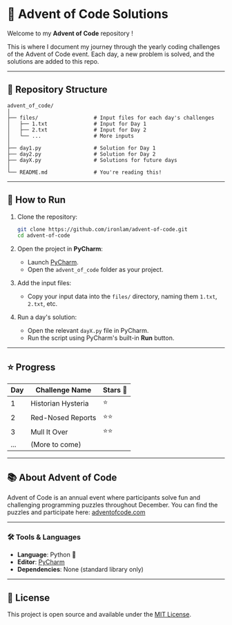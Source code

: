 # 🎄 Advent of Code Solutions

Welcome to my **Advent of Code** repository !

This is where I document my journey through the yearly coding challenges of the Advent of Code event. 
Each day, a new problem is solved, and the solutions are added to this repo.

---

## 📁 Repository Structure

```plaintext
advent_of_code/
│
├── files/                  # Input files for each day's challenges
│   ├── 1.txt               # Input for Day 1
│   ├── 2.txt               # Input for Day 2
│   └── ...                 # More inputs
│
├── day1.py                 # Solution for Day 1
├── day2.py                 # Solution for Day 2
├── dayX.py                 # Solutions for future days
│
└── README.md               # You're reading this!
```

---

## 🚀 How to Run

1. Clone the repository:
   ```bash
   git clone https://github.com/ironlam/advent-of-code.git
   cd advent-of-code
   ```

2. Open the project in **PyCharm**:
   - Launch [PyCharm](https://www.jetbrains.com/pycharm/).
   - Open the `advent_of_code` folder as your project.

3. Add the input files:
   - Copy your input data into the `files/` directory, naming them `1.txt`, `2.txt`, etc.

4. Run a day's solution:
   - Open the relevant `dayX.py` file in PyCharm.
   - Run the script using PyCharm's built-in **Run** button.

---

## ⭐ Progress

| Day | Challenge Name     | Stars 🌟 |
|-----|--------------------|----------|
| 1   | Historian Hysteria | ⭐        |
| 2   | Red-Nosed Reports  | ⭐⭐       |
| 3   | Mull It Over       | ⭐⭐       |
| ... | (More to come)     |          |

---

## 📚 About Advent of Code

Advent of Code is an annual event where participants solve fun and challenging programming puzzles throughout December. You can find the puzzles and participate here: [adventofcode.com](https://adventofcode.com/)

---

### 🛠 Tools & Languages

- **Language**: Python 🐍
- **Editor**: [PyCharm](https://www.jetbrains.com/pycharm/)
- **Dependencies**: None (standard library only)

---

## 📝 License

This project is open source and available under the [MIT License](LICENSE).
```